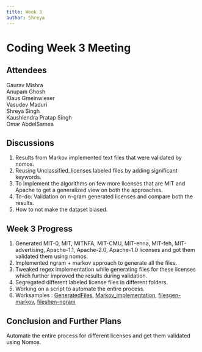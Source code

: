 ```yaml
---
title: Week 3
author: Shreya
---
```

<!--
SPDX-License-Identifier: CC-BY-SA-4.0

SPDX-FileCopyrightText: 2021 Shreya Singh <shreyaregg@gmail.com>
-->
# Coding Week 3 Meeting
## Attendees
Gaurav Mishra\
Anupam Ghosh\
Klaus Gmeinwieser\
Vasudev Maduri\
Shreya Singh\
Kaushlendra Pratap Singh\
Omar AbdelSamea

## Discussions
1. Results from Markov implemented text files that were validated by nomos. 
2. Reusing Unclassified_licenses labeled files by adding significant keywords. 
3. To implement the algorithms on few more licenses that are MIT and Apache to get a generalized view on both the approaches.
4. To-do: Validation on n-gram generated licenses and compare both the results.
5. How to not make the dataset biased.

## Week 3 Progress
1. Generated MIT-0, MIT, MITNFA, MIT-CMU, MIT-enna, MIT-feh, MIT-advertising, Apache-1.1, Apache-2.0, Apache-1.0 licenses and got them validated them using nomos.
2. Implemented ngram + markov approach to generate all the files.
3. Tweaked regex implementation while generating files for these licenses which further improved the results during validation.
4. Segregated different labeled license files in different folders. 
5. Working on a script to automate the entire process. 
6. Worksamples : [GeneratedFiles](https://drive.google.com/drive/folders/1Xax_nkc4e3hHZDompzO6ePKrH5lLoErV?usp=sharing), [Markov_implementation](https://colab.research.google.com/drive/1URpkYGqZyZqwag6XUsLwPf84s2YBWNXY), [filesgen-markov](https://colab.research.google.com/drive/1bR3O98q3k2oMq-cOg_-1F8QcJe3gpmDG), [fileshen-ngram](https://colab.research.google.com/drive/1myI_jMiObbUMcHUJdIKmmeurueMxFN5d)

## Conclusion and Further Plans
Automate the entire process for different licenses and get them validated using Nomos.